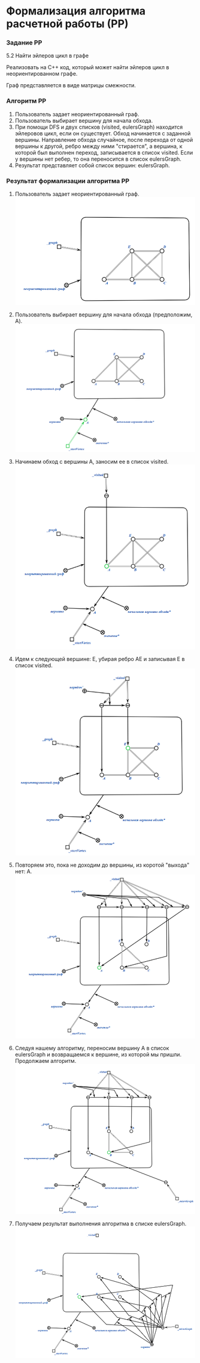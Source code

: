 # Формализация алгоритма расчетной работы (РР)

### Задание РР 
5.2 Найти эйлеров цикл в графе 

Реализовать на C++ код, который может найти эйлеров цикл в неориентированном графе.

Граф представляется в виде матрицы смежности.

### Алгоритм РР

1. Пользователь задает неориентированный граф.
2. Пользователь выбирает вершину для начала обхода.
3. При помощи DFS и двух списков (visited, eulersGraph) находится эйлеровов цикл, если он существует. Обход начинается с заданной вершины. Направление обхода случайное, после перехода от одной вершины к другой, ребро между ними "стирается", а вершина, к которой был выполнен переход, записывается в список visited. Если у вершины нет ребер, то она переносится в список eulersGraph.
4. Результат представляет собой список вершин: eulersGraph.

### Результат формализации алгоритма РР

1. Пользователь задает неориентированный граф.
![1](stepsPNG/1.png)

2. Пользователь выбирает вершину для начала обхода (предположим, A).
![2](stepsPNG/2.png)

3. Начинаем обход с вершины A, заносим ее в список visited.
![3](stepsPNG/3.png)

4. Идем к следующей вершине: E, убирая ребро AE и записывая E в список visited. 
![4](stepsPNG/4.png)

5. Повторяем это, пока не доходим до вершины, из коротой "выхода" нет: A. 
![5](stepsPNG/5.png)

6. Следуя нашему алгоритму, переносим вершину A в список eulersGraph и возвращаемся к вершине, из которой мы пришли. Продолжаем алгоритм. 
![6](stepsPNG/6.png)

7. Получаем результат выполнения алгоритма в списке eulersGraph.
![7](stepsPNG/7.png)


